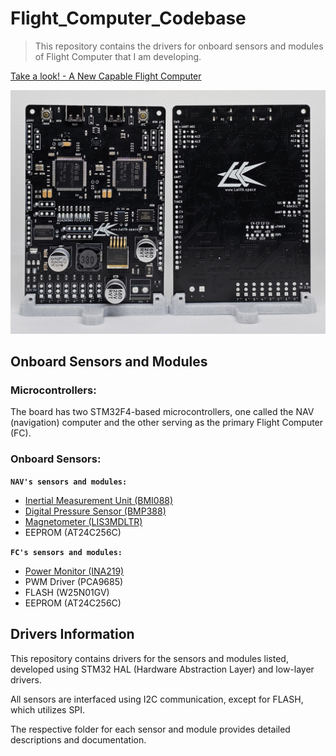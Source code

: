 # Flight_Computer_Codebase

> This repository contains the drivers for onboard sensors and modules of Flight Computer that I am developing.

[Take a look! - A New Capable Flight Computer](https://www.youtube.com/watch?v=mmJXlWljd3Q)

![Flight Computer](/Images/FlightComputer.jpg)

## Onboard Sensors and Modules
### Microcontrollers:
The board has two STM32F4-based microcontrollers, one called the NAV (navigation) computer and the other serving as the primary Flight Computer (FC).
### Onboard Sensors:
**`NAV's sensors and modules:`**
- [Inertial Measurement Unit (BMI088)](https://github.com/LalitK-Space/Flight_Computer_Codebase/tree/main/BMI088_I2C)	    
- [Digital Pressure Sensor (BMP388)](https://github.com/LalitK-Space/Flight_Computer_Codebase/tree/main/BMP388_I2C)      
- [Magnetometer (LIS3MDLTR)](https://github.com/LalitK-Space/Flight_Computer_Codebase/tree/main/LIS3MDLTR_I2C)	
- EEPROM (AT24C256C)			

**`FC's sensors and modules:`**
- [Power Monitor (INA219)](https://github.com/LalitK-Space/Flight_Computer_Codebase/tree/main/INA219_I2C)		
- PWM Driver (PCA9685)				
- FLASH (W25N01GV)				
- EEPROM (AT24C256C)				

## Drivers Information
<p> This repository contains drivers for the sensors and modules listed, developed using  STM32 HAL (Hardware Abstraction Layer) and low-layer drivers.
<p> All sensors are interfaced using I2C communication, except for FLASH, which utilizes SPI.
<p> The respective folder for each sensor and module provides detailed descriptions and documentation.


